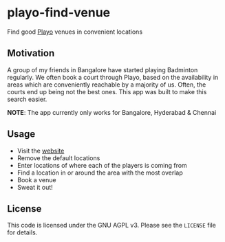 # playo-find-venue

Find good [Playo](https://playo.co/) venues in convenient locations

## Motivation

A group of my friends in Bangalore have started playing Badminton regularly. We
often book a court through Playo, based on the availability in areas which are
conveniently reachable by a majority of us. Often, the courts end up being not
the best ones. This app was built to make this search easier.

**NOTE**: The app currently only works for Bangalore, Hyderabad & Chennai

## Usage

- Visit the [website](https://punchagan.github.io/playo-find-venue/)
- Remove the default locations
- Enter locations of where each of the players is coming from
- Find a location in or around the area with the most overlap
- Book a venue
- Sweat it out!

## License

This code is licensed under the GNU AGPL v3. Please see the `LICENSE` file for
details.
